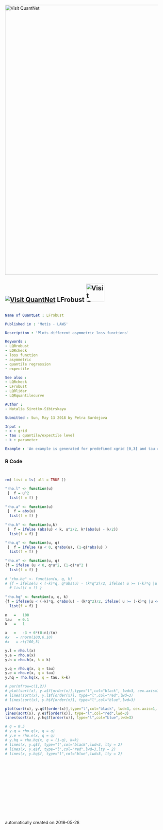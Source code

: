 [<img src="https://github.com/QuantLet/Styleguide-and-FAQ/blob/master/pictures/banner.png" width="888" alt="Visit QuantNet">](http://quantlet.de/)

## [<img src="https://github.com/QuantLet/Styleguide-and-FAQ/blob/master/pictures/qloqo.png" alt="Visit QuantNet">](http://quantlet.de/) **LFrobust** [<img src="https://github.com/QuantLet/Styleguide-and-FAQ/blob/master/pictures/QN2.png" width="60" alt="Visit QuantNet 2.0">](http://quantlet.de/)

```yaml

Name of QuantLet : LFrobust

Published in : 'Metis - LAWS'

Description : 'Plots different asymmetric loss functions'

Keywords : 
- LQRrobust
- LQRcheck
- loss function
- asymmetric
- quantile regression
- expectile

See also : 
- LQRcheck
- LFrobust
- LQRlidar
- LQRquantilecurve

Author : 
- Natalia Sirotko-Sibirskaya

Submitted : Sun, May 13 2018 by Petra Burdejova

Input : 
- x : grid
- tau : quantile/expectile level
- k : parameter

Example : 'An example is generated for predefined xgrid [0,3] and tau = 0.9'

```

### R Code
```r


rm( list = ls( all = TRUE ))

"rho.l" <- function(u) 
 {	f = u^2  
  list(f = f) }
  
"rho.a" <- function(u) 
 {	f = abs(u)  
  list(f = f) }  
        
"rho.h" <- function(u,k) 
 {	f = ifelse (abs(u) < k, u^2/2, k*(abs(u) - k/2))  
  list(f = f) }  

"rho.q" <- function(u, q) 
 {	f = ifelse (u < 0, q*abs(u), (1-q)*abs(u) )  
  list(f = f) }
        
"rho.e" <- function(u, q) 
{f = ifelse (u < 0, q*u^2, (1-q)*u^2 )   
  list(f = f) }
  
# "rho.hq" <- function(u, q, k) 
# {f = ifelse(u < (-k)*q, q*abs(u) - (k*q^2)/2, ifelse( u >= (-k)*q |u <= k*(1-q), u^2/(2*k), (1-q)*abs(u) - (k*(1-q)^2)/2) )
  # list(f = f) }
  
"rho.hq" <- function(u, q, k) 
{f = ifelse(u < (-k)*q, q*abs(u) - (k*q^2)/2, ifelse( u >= (-k)*q |u <= k*(1-q), u^2/(2*k), (1-q)*abs(u) - (k*(1-q)^2)/2) )
  list(f = f) }
  
n 	= 	100
tau   = 0.1
k   =   1

x	=	-3 + 6*(0:n)/(n)
#x   = rnorm(100,0,10)
#x   = rt(100,3)

y.l = rho.l(x)
y.a = rho.a(x)
y.h = rho.h(x, k = k)

y.q = rho.q(x, q = tau)
y.e = rho.e(x, q = tau)
y.hq = rho.hq(x, q = tau, k=k)

# par(mfrow=c(1,2))
# plot(sort(x), y.a$f[order(x)],type="l",col="black", lwd=3, cex.axis=1, xaxs="i", yaxs="i", xlab="x", ylab="Loss Functions for Location Estimation") 
# lines(sort(x), y.l$f[order(x)], type="l",col="red",lwd=3)
# lines(sort(x), y.h$f[order(x)], type="l",col="blue",lwd=3)

plot(sort(x), y.q$f[order(x)],type="l",col="black", lwd=3, cex.axis=1, xaxs="i", yaxs="i", xlab="x", ylab="Loss Functions for Tail Estimation") 
lines(sort(x), y.e$f[order(x)], type="l",col="red",lwd=3)
lines(sort(x), y.hq$f[order(x)], type="l",col="blue",lwd=3)   

# q = 0.5
# y.q = rho.q(x, q = q)
# y.e = rho.e(x, q = q)
# y.hq = rho.hq(x, q = (1-q), k=k)
# lines(x, y.q$f, type="l",col="black",lwd=3, lty = 2)
# lines(x, y.e$f, type="l",col="red",lwd=3,lty = 2)
# lines(x, y.hq$f, type="l",col="blue",lwd=3, lty = 2) 
















```

automatically created on 2018-05-28